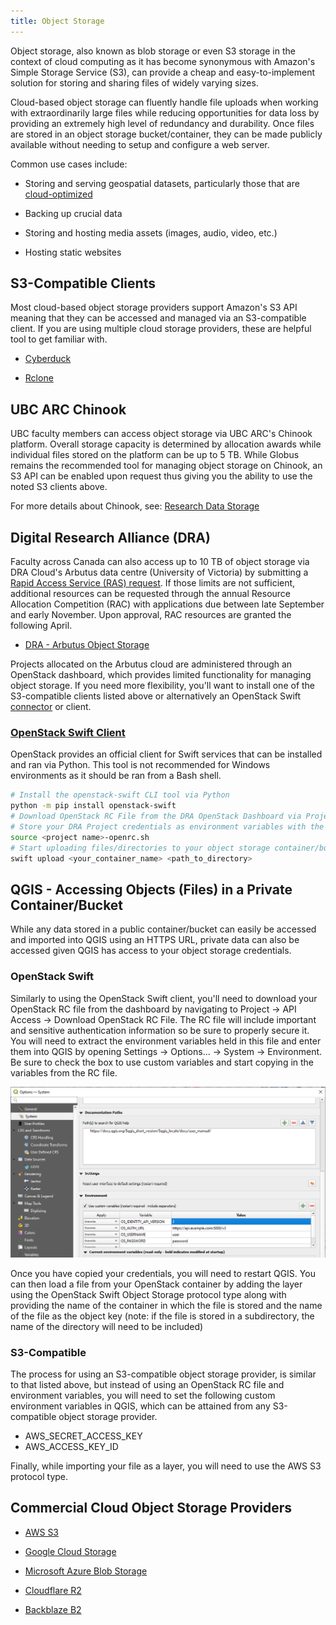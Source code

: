 ```yaml
---
title: Object Storage
---
```


Object storage, also known as blob storage or even S3 storage in the context of
cloud computing as it has become synonymous with Amazon's Simple Storage Service
(S3), can provide a cheap and easy-to-implement solution for storing and sharing
files of widely varying sizes.

Cloud-based object storage can fluently handle file uploads when working with
extraordinarily large files while reducing opportunities for data loss by
providing an extremely high level of redundancy and durability. Once files are
stored in an object storage bucket/container, they can be made publicly
available without needing to setup and configure a web server.

Common use cases include:

- Storing and serving geospatial datasets, particularly those that are
  [cloud-optimized](https://guide.cloudnativegeo.org/)

- Backing up crucial data

- Storing and hosting media assets (images, audio, video, etc.)

- Hosting static websites

## S3-Compatible Clients

Most cloud-based object storage providers support Amazon's S3 API meaning that
they can be accessed and managed via an S3-compatible client. If you are using
multiple cloud storage providers, these are helpful tool to get familiar with.

- [Cyberduck](https://cyberduck.io/)

- [Rclone](https://rclone.org/)

## UBC ARC Chinook

UBC faculty members can access object storage via UBC ARC's Chinook platform.
Overall storage capacity is determined by allocation awards while individual
files stored on the platform can be up to 5 TB. While Globus remains the
recommended tool for managing object storage on Chinook, an S3 API can be
enabled upon request thus giving you the ability to use the noted S3 clients
above.

For more details about Chinook, see:
[Research Data Storage](https://ubc-geography.github.io/computing-resources/research-data-management/research-data-storage.html#ubc-chinook)

## Digital Research Alliance (DRA)

Faculty across Canada can also access up to 10 TB of object storage via DRA
Cloud's Arbutus data centre (University of Victoria) by submitting a
[Rapid Access Service (RAS) request](https://docs.google.com/forms/d/e/1FAIpQLSeU_BoRk5cEz3AvVLf3e9yZJq-OvcFCQ-mg7p4AWXmUkd5rTw/viewform).
If those limits are not sufficient, additional resources can be requested
through the annual Resource Allocation Competition (RAC) with applications due
between late September and early November. Upon approval, RAC resources are
granted the following April.

- [DRA - Arbutus Object Storage](https://docs.alliancecan.ca/wiki/Arbutus_object_storage)

Projects allocated on the Arbutus cloud are administered through an OpenStack
dashboard, which provides limited functionality for managing object storage. If
you need more flexibility, you'll want to install one of the S3-compatible
clients listed above or alternatively an OpenStack Swift
[connector](https://cyberduck.io/openstack/) or client.

### [OpenStack Swift Client](https://docs.openstack.org/python-swiftclient/latest/cli/index.html)

OpenStack provides an official client for Swift services that can be installed
and ran via Python. This tool is not recommended for Windows environments as it
should be ran from a Bash shell.

```bash
# Install the openstack-swift CLI tool via Python
python -m pip install openstack-swift
# Download OpenStack RC File from the DRA OpenStack Dashboard via Project -> API Access -> Download OpenStack RC File
# Store your DRA Project credentials as environment variables with the downloaded shell script
source <project name>-openrc.sh
# Start uploading files/directories to your object storage container/bucket
swift upload <your_container_name> <path_to_directory>
```

## QGIS - Accessing Objects (Files) in a Private Container/Bucket

While any data stored in a public container/bucket can easily be accessed and
imported into QGIS using an HTTPS URL, private data can also be accessed given
QGIS has access to your object storage credentials.

### OpenStack Swift

Similarly to using the OpenStack Swift client, you'll need to download your
OpenStack RC file from the dashboard by navigating to Project -> API Access ->
Download OpenStack RC File. The RC file will include important and sensitive
authentication information so be sure to properly secure it. You will need to
extract the environment variables held in this file and enter them into QGIS by
opening Settings -> Options... -> System -> Environment. Be sure to check the
box to use custom variables and start copying in the variables from the RC file.

![QGIS Settings with custom environment variables](/assets/images/qgis_s3.PNG)

Once you have copied your credentials, you will need to restart QGIS. You can
then load a file from your OpenStack container by adding the layer using the
OpenStack Swift Object Storage protocol type along with providing the name of
the container in which the file is stored and the name of the file as the object
key (note: if the file is stored in a subdirectory, the name of the directory
will need to be included)

### S3-Compatible

The process for using an S3-compatible object storage provider, is similar to
that listed above, but instead of using an OpenStack RC file and environment
variables, you will need to set the following custom environment variables in
QGIS, which can be attained from any S3-compatible object storage provider.

- AWS_SECRET_ACCESS_KEY
- AWS_ACCESS_KEY_ID

Finally, while importing your file as a layer, you will need to use the AWS S3
protocol type.

## Commercial Cloud Object Storage Providers

- [AWS S3](https://docs.aws.amazon.com/s3/)

- [Google Cloud Storage](https://cloud.google.com/storage/docs/)

- [Microsoft Azure Blob Storage](https://learn.microsoft.com/en-us/azure/storage/blobs/)

- [Cloudflare R2](https://developers.cloudflare.com/r2/)

- [Backblaze B2](https://www.backblaze.com/docs/cloud-storage)
